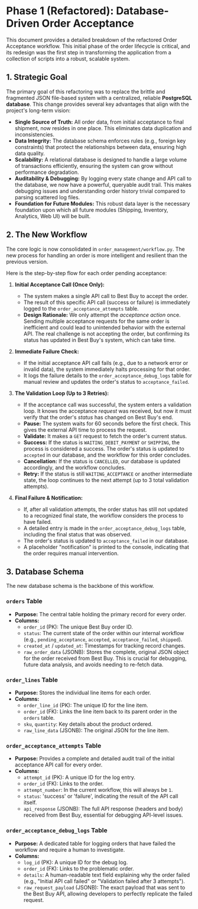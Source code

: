 # Phase 1 (Refactored): Database-Driven Order Acceptance

This document provides a detailed breakdown of the refactored Order Acceptance workflow. This initial phase of the order lifecycle is critical, and its redesign was the first step in transforming the application from a collection of scripts into a robust, scalable system.

## 1. Strategic Goal

The primary goal of this refactoring was to replace the brittle and fragmented JSON file-based system with a centralized, reliable **PostgreSQL database**. This change provides several key advantages that align with the project's long-term vision:

-   **Single Source of Truth:** All order data, from initial acceptance to final shipment, now resides in one place. This eliminates data duplication and inconsistencies.
-   **Data Integrity:** The database schema enforces rules (e.g., foreign key constraints) that protect the relationships between data, ensuring high data quality.
-   **Scalability:** A relational database is designed to handle a large volume of transactions efficiently, ensuring the system can grow without performance degradation.
-   **Auditability & Debugging:** By logging every state change and API call to the database, we now have a powerful, queryable audit trail. This makes debugging issues and understanding order history trivial compared to parsing scattered log files.
-   **Foundation for Future Modules:** This robust data layer is the necessary foundation upon which all future modules (Shipping, Inventory, Analytics, Web UI) will be built.

## 2. The New Workflow

The core logic is now consolidated in `order_management/workflow.py`. The new process for handling an order is more intelligent and resilient than the previous version.

Here is the step-by-step flow for each order pending acceptance:

1.  **Initial Acceptance Call (Once Only):**
    -   The system makes a single API call to Best Buy to accept the order.
    -   The result of this specific API call (success or failure) is immediately logged to the `order_acceptance_attempts` table.
    -   **Design Rationale:** We only attempt the *acceptance action* once. Sending multiple acceptance requests for the same order is inefficient and could lead to unintended behavior with the external API. The real challenge is not accepting the order, but confirming its status has updated in Best Buy's system, which can take time.

2.  **Immediate Failure Check:**
    -   If the initial acceptance API call fails (e.g., due to a network error or invalid data), the system immediately halts processing for that order.
    -   It logs the failure details to the `order_acceptance_debug_logs` table for manual review and updates the order's status to `acceptance_failed`.

3.  **The Validation Loop (Up to 3 Retries):**
    -   If the acceptance call was successful, the system enters a validation loop. It knows the acceptance *request* was received, but now it must verify that the order's *status* has changed on Best Buy's end.
    -   **Pause:** The system waits for 60 seconds before the first check. This gives the external API time to process the request.
    -   **Validate:** It makes a `GET` request to fetch the order's current status.
    -   **Success:** If the status is `WAITING_DEBIT_PAYMENT` or `SHIPPING`, the process is considered a success. The order's status is updated to `accepted` in our database, and the workflow for this order concludes.
    -   **Cancellation:** If the status is `CANCELLED`, our database is updated accordingly, and the workflow concludes.
    -   **Retry:** If the status is still `WAITING_ACCEPTANCE` or another intermediate state, the loop continues to the next attempt (up to 3 total validation attempts).

4.  **Final Failure & Notification:**
    -   If, after all validation attempts, the order status has still not updated to a recognized final state, the workflow considers the process to have failed.
    -   A detailed entry is made in the `order_acceptance_debug_logs` table, including the final status that was observed.
    -   The order's status is updated to `acceptance_failed` in our database.
    -   A placeholder "notification" is printed to the console, indicating that the order requires manual intervention.

## 3. Database Schema

The new database schema is the backbone of this workflow.

### `orders` Table
-   **Purpose:** The central table holding the primary record for every order.
-   **Columns:**
    -   `order_id` (PK): The unique Best Buy order ID.
    -   `status`: The current state of the order within our internal workflow (e.g., `pending_acceptance`, `accepted`, `acceptance_failed`, `shipped`).
    -   `created_at` / `updated_at`: Timestamps for tracking record changes.
    -   `raw_order_data` (JSONB): Stores the complete, original JSON object for the order received from Best Buy. This is crucial for debugging, future data analysis, and avoids needing to re-fetch data.

### `order_lines` Table
-   **Purpose:** Stores the individual line items for each order.
-   **Columns:**
    -   `order_line_id` (PK): The unique ID for the line item.
    -   `order_id` (FK): Links the line item back to its parent order in the `orders` table.
    -   `sku`, `quantity`: Key details about the product ordered.
    -   `raw_line_data` (JSONB): The original JSON for the line item.

### `order_acceptance_attempts` Table
-   **Purpose:** Provides a complete and detailed audit trail of the initial acceptance API call for every order.
-   **Columns:**
    -   `attempt_id` (PK): A unique ID for the log entry.
    -   `order_id` (FK): Links to the order.
    -   `attempt_number`: In the current workflow, this will always be `1`.
    -   `status`: 'success' or 'failure', indicating the result of the API call itself.
    -   `api_response` (JSONB): The full API response (headers and body) received from Best Buy, essential for debugging API-level issues.

### `order_acceptance_debug_logs` Table
-   **Purpose:** A dedicated table for logging orders that have failed the workflow and require a human to investigate.
-   **Columns:**
    -   `log_id` (PK): A unique ID for the debug log.
    -   `order_id` (FK): Links to the problematic order.
    -   `details`: A human-readable text field explaining why the order failed (e.g., "Initial API call failed" or "Validation failed after 3 attempts").
    -   `raw_request_payload` (JSONB): The exact payload that was sent to the Best Buy API, allowing developers to perfectly replicate the failed request.
